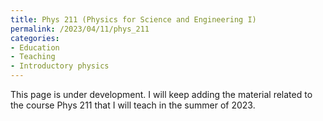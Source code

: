 ```yaml
---
title: Phys 211 (Physics for Science and Engineering I)
permalink: /2023/04/11/phys_211
categories:
- Education
- Teaching
- Introductory physics
---
```






This page is under development. I will keep adding the material related to the course Phys 211 that I will teach
in the summer of 2023.
